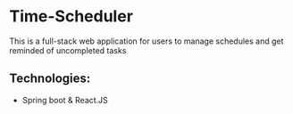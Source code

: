 # Time-Scheduler

This is a full-stack web application for users to manage schedules and get reminded of uncompleted tasks

## Technologies:

* Spring boot & React.JS

